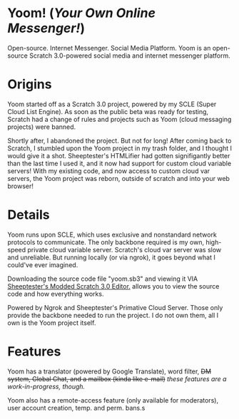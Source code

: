 # Yoom! (_Your Own Online Messenger!_)

Open-source. Internet Messenger. Social Media Platform.
Yoom is an open-source Scratch 3.0-powered social media and internet messenger platform. 

# Origins
Yoom started off as a Scratch 3.0 project, powered by my SCLE (Super Cloud List Engine). As soon as the public beta was ready for testing, Scratch had a change of rules and projects such as Yoom (cloud messaging projects) were banned.

Shortly after, I abandoned the project. But not for long!
After coming back to Scratch, I stumbled upon the Yoom project in my trash folder, and I thought I would give it a shot.
Sheeptester's HTMLifier had gotten signifigantly better than the last time I used it, and it now had support for custom cloud variable servers! With my existing code, and now access to custom cloud var servers, the Yoom project was reborn, outside of scratch and into your web browser!

# Details
Yoom runs upon SCLE, which uses exclusive and nonstandard network protocols to communicate. The only backbone required is my own, high-speed private cloud variable server. Scratch's cloud var server was slow and unreliable. But running locally (or via ngrok), it goes beyond what I could've ever imagined.

Downloading the source code file "yoom.sb3" and viewing it VIA [Sheeptester's Modded Scratch 3.0 Editor.](https://sheeptester.github.io/scratch-gui/?width=640&height=360) allows you to view the source code and how everything works.

Powered by Ngrok and Sheeptester's Primative Cloud Server. Those only provide the backbone needed to run the project. I do not own them, all I own is the Yoom project itself.

# Features

Yoom has a translator (powered by Google Translate), word filter, ~~DM system, Global Chat, and a mailbox (kinda like e-mail)~~ _these features are a work-in-progress, though._

Yoom also has a remote-access feature (only available for moderators), user account creation, temp. and perm. bans.s
